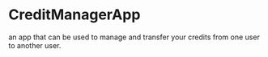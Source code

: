 # CreditManagerApp
an app that can be used to manage  and transfer your credits from one user to another user.
